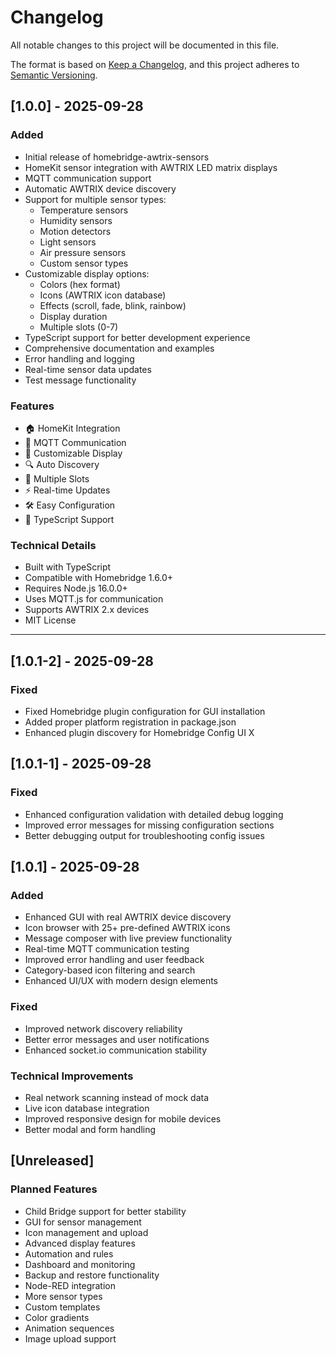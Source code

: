 # Changelog

All notable changes to this project will be documented in this file.

The format is based on [Keep a Changelog](https://keepachangelog.com/en/1.0.0/),
and this project adheres to [Semantic Versioning](https://semver.org/spec/v2.0.0.html).

## [1.0.0] - 2025-09-28

### Added
- Initial release of homebridge-awtrix-sensors
- HomeKit sensor integration with AWTRIX LED matrix displays
- MQTT communication support
- Automatic AWTRIX device discovery
- Support for multiple sensor types:
  - Temperature sensors
  - Humidity sensors
  - Motion detectors
  - Light sensors
  - Air pressure sensors
  - Custom sensor types
- Customizable display options:
  - Colors (hex format)
  - Icons (AWTRIX icon database)
  - Effects (scroll, fade, blink, rainbow)
  - Display duration
  - Multiple slots (0-7)
- TypeScript support for better development experience
- Comprehensive documentation and examples
- Error handling and logging
- Real-time sensor data updates
- Test message functionality

### Features
- 🏠 HomeKit Integration
- 📡 MQTT Communication
- 🎨 Customizable Display
- 🔍 Auto Discovery
- 📱 Multiple Slots
- ⚡ Real-time Updates
- 🛠️ Easy Configuration
- 🔧 TypeScript Support

### Technical Details
- Built with TypeScript
- Compatible with Homebridge 1.6.0+
- Requires Node.js 16.0.0+
- Uses MQTT.js for communication
- Supports AWTRIX 2.x devices
- MIT License

---

## [1.0.1-2] - 2025-09-28

### Fixed
- Fixed Homebridge plugin configuration for GUI installation
- Added proper platform registration in package.json
- Enhanced plugin discovery for Homebridge Config UI X

## [1.0.1-1] - 2025-09-28

### Fixed
- Enhanced configuration validation with detailed debug logging
- Improved error messages for missing configuration sections
- Better debugging output for troubleshooting config issues

## [1.0.1] - 2025-09-28

### Added
- Enhanced GUI with real AWTRIX device discovery
- Icon browser with 25+ pre-defined AWTRIX icons
- Message composer with live preview functionality
- Real-time MQTT communication testing
- Improved error handling and user feedback
- Category-based icon filtering and search
- Enhanced UI/UX with modern design elements

### Fixed
- Improved network discovery reliability
- Better error messages and user notifications
- Enhanced socket.io communication stability

### Technical Improvements
- Real network scanning instead of mock data
- Live icon database integration
- Improved responsive design for mobile devices
- Better modal and form handling

## [Unreleased]

### Planned Features
- Child Bridge support for better stability
- GUI for sensor management
- Icon management and upload
- Advanced display features
- Automation and rules
- Dashboard and monitoring
- Backup and restore functionality
- Node-RED integration
- More sensor types
- Custom templates
- Color gradients
- Animation sequences
- Image upload support
